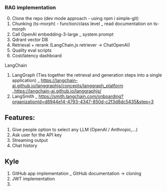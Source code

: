 ### RAG implementation

0. Clone the repo (dev mode approach - using npm i simple-git)
1. Chunking (ts-morph) - function/class level
   \_ read documentation on ts-morph
2. Call OpenAI embedding-3-large
   \_ system prompt
3. Qdrant vector DB
4. Retrieval + rerank (LangChain.js retriever -> ChatOpenAI)
5. Quality eval scripts
6. Cost/latency dashboard

LangChain

1. LangGraph (Ties together the retrieval and generation steps into a single application)
   \_ https://langchain-ai.github.io/langgraphjs/concepts/langgraph_platform
   \_https://langchain-ai.github.io/langgraphjs/
2. LangSmith
   \_ https://smith.langchain.com/onboarding?organizationId=d8944e14-4793-4347-850d-c2f3d8dc5435&step=3

## Features:

1. Give people option to select any LLM (OpenAI / Anthropic,...)
2. Ask user for the API key
3. Streaming output
4. Chat history

## Kyle

1. GitHub app implementation
   \_ GitHub documentation -> cloning
2. JWT implementation
3.
